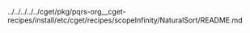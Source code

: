 ../../../../../cget/pkg/pqrs-org__cget-recipes/install/etc/cget/recipes/scopeInfinity/NaturalSort/README.md